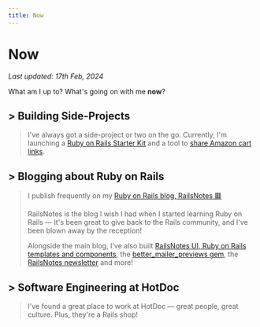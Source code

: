 ```yaml
---
title: Now
---
```


# Now

_Last updated: 17th Feb, 2024_

What am I up to? What's going on with me **now**?

## > Building Side-Projects

> I've always got a side-project or two on the go. Currently, I'm launching a [Ruby on Rails Starter Kit](https://railsnotesui.xyz/starter-kit) and a tool to [share Amazon cart links](https://amzcartshare.com).

## > Blogging about Ruby on Rails

> I publish frequently on my [Ruby on Rails blog, RailsNotes 🟥](https://railsnotes.xyz)
>
> RailsNotes is the blog I wish I had when I started learning Ruby on Rails — It's been great to give back to the Rails community, and I've been blown away by the reception!
>
> Alongside the main blog, I've also built [RailsNotes UI, Ruby on Rails templates and components](https://railsnotesui.xyz), the [better_mailer_previews gem](https://github.com/harrison-broadbent/better_mailer_previews), the [RailsNotes newsletter](https://railsnotes.xyz/newsletter) and more!

## > Software Engineering at HotDoc

> I've found a great place to work at HotDoc — great people, great culture. Plus, they're a Rails shop!
